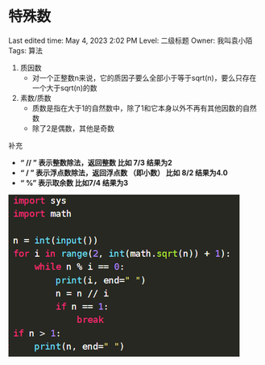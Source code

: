 # 特殊数

Last edited time: May 4, 2023 2:02 PM
Level: 二级标题
Owner: 我叫袁小陌
Tags: 算法

1. 质因数
    - 对一个正整数n来说，它的质因子要么全部小于等于sqrt(n)，要么只存在一个大于sqrt(n)的数
2. 素数/质数
    - 质数是指在大于1的自然数中，除了1和它本身以外不再有其他因数的自然数
    - 除了2是偶数，其他是奇数

补充

- **“ // ” 表示整数除法，返回整数 比如 7/3 结果为2**
- **“ / ” 表示浮点数除法，返回浮点数 （即小数） 比如 8/2 结果为4.0**
- **“ %” 表示取余数 比如7/4 结果为3**

![Untitled](%E7%89%B9%E6%AE%8A%E6%95%B0%20ca82b48769604b0ea0c7bd6a3ff397ba/Untitled.png)